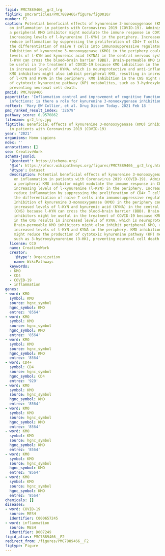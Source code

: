 ```yaml
---
figid: PMC7889466__gr2_lrg
figlink: pmc/articles/PMC7889466/figure/fig0010/
number: F2
caption: Potential beneficial effects of kynurenine 3-monooxygenase (KMO) inhibition
  on inflammation in patients with Coronavirus 2019 (COVID-19). Administration of
  a peripheral KMO inhibitor might modulate the immune response in COVID-19 by further
  increasing levels of l-kynurenine (l-KYN) in the periphery. Increased l-KYN can
  reduce inflammation by suppressing the proliferation of CD4+ T cells and promoting
  the differentiation of naïve T cells into immunosuppressive regulatory T cells.
  Inhibition of kynurenine 3-monooxygenase (KMO) in the periphery could lead to increased
  levels of l-KYN and kynurenic acid (KYNA) in the central nervous system (CNS) because
  l-KYN can cross the blood–brain barrier (BBB). Brain-permeable KMO inhibitors might
  be useful in the treatment of COVID-19 because KMO inhibition in the CNS results
  in increased levels of KYNA, which is neuroprotective and anti-inflammatory. Brain-permeable
  KMO inhibitors might also inhibit peripheral KMO, resulting in increased levels
  of l-KYN and KYNA in the periphery. KMO inhibition in the CNS might reduce the production
  of cytotoxic kynurenine pathway (KP) metabolites, such as 3-hydroxykynurenine (3-HK),
  preventing neuronal cell death.
pmcid: PMC7889466
papertitle: 'Inflammation control and improvement of cognitive function in COVID-19
  infections: is there a role for kynurenine 3-monooxygenase inhibition?.'
reftext: 'Mary EW Collier, et al. Drug Discov Today. 2021 Feb 18 '
pmc_ranked_result_index: '32679'
pathway_score: 0.9570862
filename: gr2_lrg.jpg
figtitle: Beneficial effects of kynurenine 3-monooxygenase (KMO) inhibition on inflammation
  in patients with Coronavirus 2019 (COVID-19)
year: '2021'
organisms: Homo sapiens
ndex: ''
annotations: []
seo: CreativeWork
schema-jsonld:
  '@context': https://schema.org/
  '@id': https://pfocr.wikipathways.org/figures/PMC7889466__gr2_lrg.html
  '@type': Dataset
  description: Potential beneficial effects of kynurenine 3-monooxygenase (KMO) inhibition
    on inflammation in patients with Coronavirus 2019 (COVID-19). Administration of
    a peripheral KMO inhibitor might modulate the immune response in COVID-19 by further
    increasing levels of l-kynurenine (l-KYN) in the periphery. Increased l-KYN can
    reduce inflammation by suppressing the proliferation of CD4+ T cells and promoting
    the differentiation of naïve T cells into immunosuppressive regulatory T cells.
    Inhibition of kynurenine 3-monooxygenase (KMO) in the periphery could lead to
    increased levels of l-KYN and kynurenic acid (KYNA) in the central nervous system
    (CNS) because l-KYN can cross the blood–brain barrier (BBB). Brain-permeable KMO
    inhibitors might be useful in the treatment of COVID-19 because KMO inhibition
    in the CNS results in increased levels of KYNA, which is neuroprotective and anti-inflammatory.
    Brain-permeable KMO inhibitors might also inhibit peripheral KMO, resulting in
    increased levels of l-KYN and KYNA in the periphery. KMO inhibition in the CNS
    might reduce the production of cytotoxic kynurenine pathway (KP) metabolites,
    such as 3-hydroxykynurenine (3-HK), preventing neuronal cell death.
  license: CC0
  name: CreativeWork
  creator:
    '@type': Organization
    name: WikiPathways
  keywords:
  - KMO
  - CD4
  - COVID-19
  - inflammation
genes:
- word: KMO
  symbol: KMO
  source: hgnc_symbol
  hgnc_symbol: KMO
  entrez: '8564'
- word: KMO
  symbol: KMO
  source: hgnc_symbol
  hgnc_symbol: KMO
  entrez: '8564'
- word: KMO
  symbol: KMO
  source: hgnc_symbol
  hgnc_symbol: KMO
  entrez: '8564'
- word: CD4+
  symbol: CD4
  source: hgnc_symbol
  hgnc_symbol: CD4
  entrez: '920'
- word: KMO
  symbol: KMO
  source: hgnc_symbol
  hgnc_symbol: KMO
  entrez: '8564'
- word: KMO
  symbol: KMO
  source: hgnc_symbol
  hgnc_symbol: KMO
  entrez: '8564'
- word: KMO
  symbol: KMO
  source: hgnc_symbol
  hgnc_symbol: KMO
  entrez: '8564'
- word: KMO
  symbol: KMO
  source: hgnc_symbol
  hgnc_symbol: KMO
  entrez: '8564'
- word: KMO
  symbol: KMO
  source: hgnc_symbol
  hgnc_symbol: KMO
  entrez: '8564'
chemicals: []
diseases:
- word: COVID-19
  source: MESH
  identifier: C000657245
- word: inflammation
  source: MESH
  identifier: D007249
figid_alias: PMC7889466__F2
redirect_from: /figures/PMC7889466__F2
figtype: Figure
---
```

